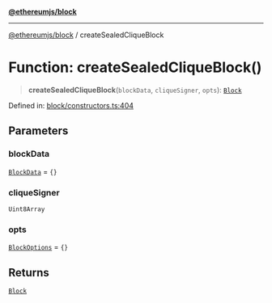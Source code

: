 [**@ethereumjs/block**](../README.md)

***

[@ethereumjs/block](../README.md) / createSealedCliqueBlock

# Function: createSealedCliqueBlock()

> **createSealedCliqueBlock**(`blockData`, `cliqueSigner`, `opts`): [`Block`](../classes/Block.md)

Defined in: [block/constructors.ts:404](https://github.com/ethereumjs/ethereumjs-monorepo/blob/master/packages/block/src/block/constructors.ts#L404)

## Parameters

### blockData

[`BlockData`](../interfaces/BlockData.md) = `{}`

### cliqueSigner

`Uint8Array`

### opts

[`BlockOptions`](../interfaces/BlockOptions.md) = `{}`

## Returns

[`Block`](../classes/Block.md)
